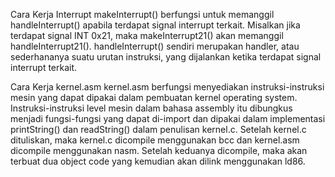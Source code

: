 Cara Kerja Interrupt
makeInterrupt() berfungsi untuk memanggil handleInterrupt() apabila terdapat signal interrupt terkait. Misalkan jika terdapat signal INT 0x21, maka makeInterrupt21() akan memanggil handleInterrupt21(). handleInterrupt() sendiri merupakan handler, atau sederhananya suatu urutan instruksi, yang dijalankan ketika terdapat signal interrupt terkait.

Cara Kerja kernel.asm
kernel.asm berfungsi menyediakan instruksi-instruksi mesin yang dapat dipakai dalam pembuatan kernel operating system. Instruksi-instruksi level mesin dalam bahasa assembly itu dibungkus menjadi fungsi-fungsi yang dapat di-import dan dipakai dalam implementasi printString() dan readString() dalam penulisan kernel.c. Setelah kernel.c dituliskan, maka kernel.c dicompile menggunakan bcc dan kernel.asm dicompile menggunakan nasm. Setelah keduanya dicompile, maka akan terbuat dua object code yang kemudian akan dilink menggunakan ld86.